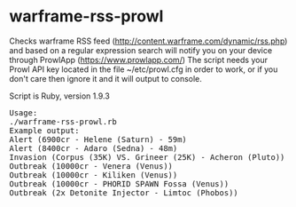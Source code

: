 # warframe-rss-prowl
Checks warframe RSS feed (http://content.warframe.com/dynamic/rss.php) and based on a regular expression search will notify you on your device through ProwlApp (https://www.prowlapp.com/)
The script needs your Prowl API key located in the file ~/etc/prowl.cfg in order to work, or if you don't care then ignore it and it will output to console.

Script is Ruby, version 1.9.3

<pre>Usage:
./warframe-rss-prowl.rb
Example output:
Alert (6900cr - Helene (Saturn) - 59m)
Alert (8400cr - Adaro (Sedna) - 48m)
Invasion (Corpus (35K) VS. Grineer (25K) - Acheron (Pluto))
Outbreak (10000cr - Venera (Venus))
Outbreak (10000cr - Kiliken (Venus))
Outbreak (10000cr - PHORID SPAWN Fossa (Venus))
Outbreak (2x Detonite Injector - Limtoc (Phobos))
</pre>
